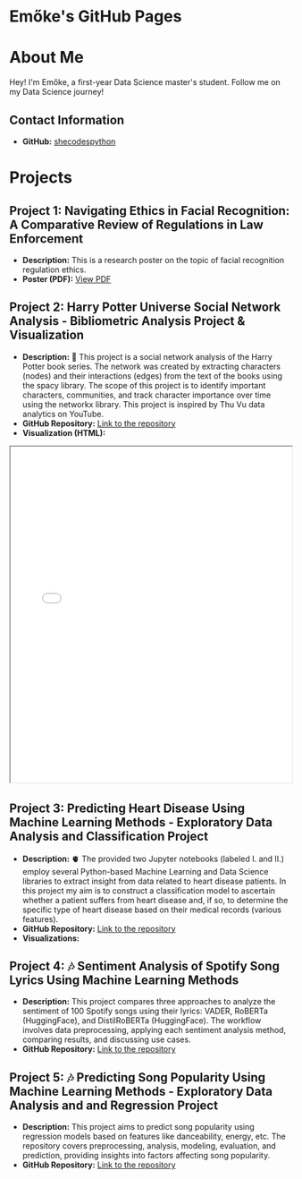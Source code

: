 # Emőke's GitHub Pages


# About Me

Hey! I'm Emőke, a first-year Data Science master's student. Follow me on my Data Science journey!

## Contact Information

- **GitHub:** [shecodespython](https://github.com/shecodespython)

# Projects

## Project 1: Navigating Ethics in Facial Recognition: A Comparative Review of Regulations in Law Enforcement
- **Description:** This is a research poster on the topic of facial recognition regulation ethics.
- **Poster (PDF):** [View PDF](files/Ethics_Final_Project_Poster_Rafain_Emoke.pdf)

## Project 2: Harry Potter Universe Social Network Analysis - Bibliometric Analysis Project & Visualization
- **Description:** 🧙 This project is a social network analysis of the Harry Potter book series. The network was created by extracting characters (nodes) and their interactions (edges) from the text of the books using the spacy library. The scope of this project is to identify important characters, communities, and track character importance over time using the networkx library. This project is inspired by Thu Vu data analytics on YouTube.
- **GitHub Repository:** [Link to the repository](https://github.com/shecodespython/harry-potter-network-analysis)
- **Visualization (HTML):** <!--[View HTML](files/harry_potter_universe_communities.html)-->
<iframe src="files/harry_potter_universe_communities.html" width="100%" height="600px"></iframe>

## Project 3: Predicting Heart Disease Using Machine Learning Methods - Exploratory Data Analysis and Classification Project
- **Description:** 🫀 The provided two Jupyter notebooks (labeled I. and II.) employ several Python-based Machine Learning and Data Science libraries to extract insight from data related to heart disease patients. In this project my aim is to construct a classification model to ascertain whether a patient suffers from heart disease and, if so, to determine the specific type of heart disease based on their medical records (various features).
- **GitHub Repository:** [Link to the repository](https://github.com/shecodespython/heart-disease-prediction)
- **Visualizations:** 

<div class="slideshow-container">
    <div class="mySlides fade">
        <img src="files/heart_disease_clf/max_heart_rate.png">
    </div>
    <div class="mySlides fade">
        <img src="files/heart_disease_clf/heart_disease_by_gender.png">
    </div>
    <div class="mySlides fade">
        <img src="files/heart_disease_clf/resting_blood_pressure_by_age.png">
    </div>
    <div class="mySlides fade">
        <img src="files/heart_disease_clf/thalium_stress.png">
    </div>
    <div class="mySlides fade">
        <img src="files/heart_disease_clf/age_vs_chol.png">
    </div>
    <div class="mySlides fade">
        <img src="files/heart_disease_clf/chol_vs_max_heart_rate.png">
    </div>
    <div class="mySlides fade">
        <img src="files/heart_disease_clf/imp_rez_1.png">
    </div>
    <div class="mySlides fade">
        <img src="files/heart_disease_clf/imp_rez_2.png">
    </div>
    <div class="mySlides fade">
        <img src="files/heart_disease_clf/baseline_accuracies.png">
    </div>
    <div class="mySlides fade">
        <img src="files/heart_disease_clf/c_value.png">
    </div>
</div>

## Project 4: 🎶 Sentiment Analysis of Spotify Song Lyrics Using Machine Learning Methods
- **Description:** This project compares three approaches to analyze the sentiment of 100 Spotify songs using their lyrics: VADER, RoBERTa (HuggingFace), and DistilRoBERTa (HuggingFace). The workflow involves data preprocessing, applying each sentiment analysis method, comparing results, and discussing use cases.
- **GitHub Repository:** [Link to the repository](https://github.com/shecodespython/sentiment-analysis-of-spotify-song-lyrics)

## Project 5: 🎶 Predicting Song Popularity Using Machine Learning Methods - Exploratory Data Analysis and and Regression Project
- **Description:** This project aims to predict song popularity using regression models based on features like danceability, energy, etc. The repository covers preprocessing, analysis, modeling, evaluation, and prediction, providing insights into factors affecting song popularity.
- **GitHub Repository:** [Link to the repository](https://github.com/shecodespython/song-popularity-prediction/tree/main)

<style>
.iframe-container {
    display: flex;
    width: 100%;
    gap: 10px; /* Optional: Adds space between iframes */
    justify-content: center; /* Center the iframes horizontally */
}

.iframe-container iframe {
    flex: 1;
    max-width: 600px; /* Maximum width in pixels */
    max-height: 400px; /* Maximum height in pixels */
    width: 100%;
    height: auto;
    border: none; /* Remove border if desired */
}

.slideshow-container {
    max-width: 1000px;
    position: relative;
    margin: auto;
    text-align: center;
}

.mySlides {
    display: none;
}

.mySlides img {
    display: inline-block;
    max-width: 100%;
    height: auto;
}

.fade {
    -webkit-animation-name: fade;
    -webkit-animation-duration: 1.5s;
    animation-name: fade;
    animation-duration: 1.5s;
}

@-webkit-keyframes fade {
    from {opacity: .4}
    to {opacity: 1}
}

@keyframes fade {
    from {opacity: .4}
    to {opacity: 1}
}
</style>

<script>
    let slideIndex = 0;
    showSlides();

    function showSlides() {
        let i;
        let slides = document.getElementsByClassName("mySlides");
        for (i = 0; i < slides.length; i++) {
            slides[i].style.display = "none";
        }
        slideIndex++;
        if (slideIndex > slides.length) {slideIndex = 1}
        slides[slideIndex-1].style.display = "block";

        // Adjust slideshow container height based on the current image height
        let slideshowContainer = document.querySelector(".slideshow-container");
        let currentImage = slides[slideIndex-1].querySelector("img");
        slideshowContainer.style.height = currentImage.height + "px";

        setTimeout(showSlides, 2000); // Change image every 2 seconds
    }
</script>
